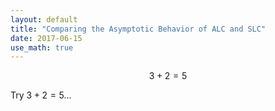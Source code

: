 ```yaml
---
layout: default
title: "Comparing the Asymptotic Behavior of ALC and SLC"
date: 2017-06-15
use_math: true
---
```


<script type="math/tex">3+2=5</script>
$$3+2=5$$

Try $3+2=5$...
